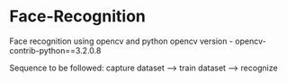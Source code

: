 # Face-Recognition
Face recognition using opencv and python
opencv version - opencv-contrib-python==3.2.0.8

Sequence to be followed:
capture dataset --> train dataset --> recognize